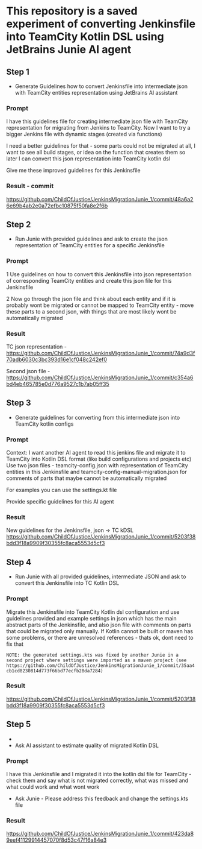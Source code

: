 # This repository is a saved experiment of converting Jenkinsfile into TeamCity Kotlin DSL using JetBrains Junie AI agent

## Step 1

* Generate Guidelines how to convert Jenkinsfile into intermediate json with TeamCity entities representation using JetBrains AI assistant

### Prompt
I have this guidelines file for creating intermediate json file with TeamCity representation for migrating from Jenkins to TeamCity. Now I want to try a bigger Jenkins file with dynamic stages (created via functions)

I need a better guidelines for that - some parts could not be migrated at all, I want to see all build stages, or idea on the function that creates them so later I can convert this json representation into TeamCity kotlin dsl

Give me these improved guidelines for this Jenkinsfile

### Result - commit 
https://github.com/ChildOfJustice/JenkinsMigrationJunie_1/commit/48a6a26e69b4ab2e0a72efbc10875f50fa8e2f6b



## Step 2
* Run Junie with provided guidelines and ask to create the json representation of TeamCity entities for a specific Jenkinsfile

### Prompt

1 Use guidelines on how to convert this Jenkinsfile into json representation of corresponding TeamCity entities and create this json file for this Jenkinsfile

2 Now go through the json file and think about each entity and if it is probably wont be migrated or cannot be mapped to TeamCity entity - move these parts to a second json, with things that are most likely wont be automatically migrated

### Result
TC json representation - https://github.com/ChildOfJustice/JenkinsMigrationJunie_1/commit/74a9d3f70adb6030c3bc393d16e1cf048c242ef0

Second json file - https://github.com/ChildOfJustice/JenkinsMigrationJunie_1/commit/c354a6bd4eb465785e0d776a9527c1b7ab05ff35

## Step 3
* Generate guidelines for converting from this intermediate json into TeamCity kotlin configs

### Prompt

Context:
I want another AI agent to read this jenkins file and migrate it to TeamCity into Kotlin DSL format (like build configurations and projects etc)
Use two json files - teamcity-config.json with representation of TeamCity entities in this Jenkinsfile and teamcity-config-manual-migration.json for comments of parts that maybe cannot be automatically migrated

For examples you can use the settings.kt file

Provide specific guidelines for this AI agent

### Result

New guidelines for the Jenkinsfile, json -> TC kDSL
https://github.com/ChildOfJustice/JenkinsMigrationJunie_1/commit/5203f38bdd3f18a9909f30355fc8aca5553d5cf3

## Step 4
* Run Junie with all provided guidelines, intermediate JSON and ask to convert this Jenkinsfile into TC Kotlin DSL

### Prompt

Migrate this Jenkinsfile into TeamCity Kotlin dsl configuration and use guidelines provided and example settings in json which has the main abstract parts of the Jenkinsfile, and also json file with comments on parts that could be migrated only manually. If Kotlin cannot be built or maven has some problems, or there are unresolved references - thats ok, dont need to fix that

`NOTE: the generated settings.kts was fixed by another Junie in a second project where settings were imported as a maven project (see https://github.com/ChildOfJustice/JenkinsMigrationJunie_1/commit/35aa4cb1cd8230814d773f66bd77ecfb28da7284)`

### Result
https://github.com/ChildOfJustice/JenkinsMigrationJunie_1/commit/5203f38bdd3f18a9909f30355fc8aca5553d5cf3

## Step 5
* 
* Ask AI assistant to estimate quality of migrated Kotlin DSL

### Prompt
I have this Jenkinsfile and I migrated it into the kotlin dsl file for TeamCity - check them and say what is not migrated correctly, what was missed and what could work and what wont work

* Ask Junie - Please address this feedback and change the settings.kts file

### Result 
https://github.com/ChildOfJustice/JenkinsMigrationJunie_1/commit/423da89eef41129914457070f8d53c47f16a84e3